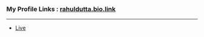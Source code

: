 ### My Profile Links : [rahuldutta.bio.link](https://rahuldutta.bio.link)

---

- [Live](https://irahuldutta02.github.io/pw-skills-fswd-2.0-assignments/002-week-02-core-html/1.5)